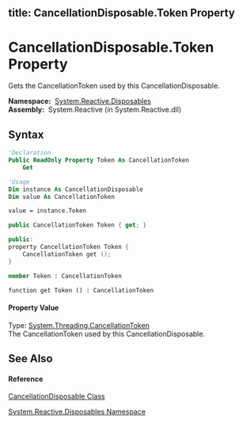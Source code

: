 title: CancellationDisposable.Token Property
---
# CancellationDisposable.Token Property

Gets the CancellationToken used by this CancellationDisposable.

**Namespace:**  [System.Reactive.Disposables](System.Reactive.Disposables/System.Reactive.Disposables)  
**Assembly:**  System.Reactive (in System.Reactive.dll)

## Syntax

```vb
'Declaration
Public ReadOnly Property Token As CancellationToken
    Get
```

```vb
'Usage
Dim instance As CancellationDisposable
Dim value As CancellationToken

value = instance.Token
```

```csharp
public CancellationToken Token { get; }
```

```c++
public:
property CancellationToken Token {
    CancellationToken get ();
}
```

```fsharp
member Token : CancellationToken
```

```jscript
function get Token () : CancellationToken
```

#### Property Value

Type: [System.Threading.CancellationToken](https://msdn.microsoft.com/en-us/library/Dd384802)  
The CancellationToken used by this CancellationDisposable.

## See Also

#### Reference

[CancellationDisposable Class](CancellationDisposable/CancellationDisposable)

[System.Reactive.Disposables Namespace](System.Reactive.Disposables/System.Reactive.Disposables)
